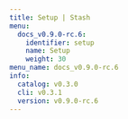 ```yaml
---
title: Setup | Stash
menu:
  docs_v0.9.0-rc.6:
    identifier: setup
    name: Setup
    weight: 30
menu_name: docs_v0.9.0-rc.6
info:
  catalog: v0.3.0
  cli: v0.3.1
  version: v0.9.0-rc.6
---
```


